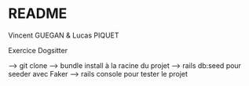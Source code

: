 # README

Vincent GUEGAN & Lucas PIQUET

Exercice Dogsitter


--> git clone --> bundle install à la racine du projet --> rails db:seed pour seeder avec Faker --> rails console pour tester le projet
